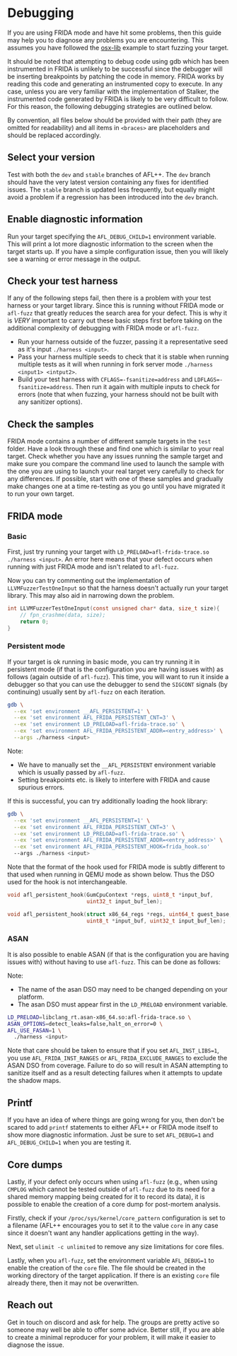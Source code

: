 # Debugging

If you are using FRIDA mode and have hit some problems, then this guide may help
you to diagnose any problems you are encountering. This assumes you have
followed the [osx-lib](test/osx-lib) example to start fuzzing your target.

It should be noted that attempting to debug code using gdb which has been
instrumented in FRIDA is unlikely to be successful since the debugger will be
inserting breakpoints by patching the code in memory. FRIDA works by reading
this code and generating an instrumented copy to execute. In any case, unless
you are very familiar with the implementation of Stalker, the instrumented code
generated by FRIDA is likely to be very difficult to follow. For this reason,
the following debugging strategies are outlined below.

By convention, all files below should be provided with their path (they are
omitted for readability) and all items in `<braces>` are placeholders and should
be replaced accordingly.

## Select your version

Test with both the `dev` and `stable` branches of AFL++. The `dev` branch should
have the very latest version containing any fixes for identified issues. The
`stable` branch is updated less frequently, but equally might avoid a problem if
a regression has been introduced into the `dev` branch.

## Enable diagnostic information

Run your target specifying the `AFL_DEBUG_CHILD=1` environment variable. This
will print a lot more diagnostic information to the screen when the target
starts up. If you have a simple configuration issue, then you will likely see a
warning or error message in the output.

## Check your test harness

If any of the following steps fail, then there is a problem with your test
harness or your target library. Since this is running without FRIDA mode or
`afl-fuzz` that greatly reduces the search area for your defect. This is why it
is *VERY* important to carry out these basic steps first before taking on the
additional complexity of debugging with FRIDA mode or `afl-fuzz`.

- Run your harness outside of the fuzzer, passing it a representative seed as
  it's input `./harness <input>`.
- Pass your harness multiple seeds to check that it is stable when running
  multiple tests as it will when running in fork server mode `./harness <input1>
  <intput2>`.
- Build your test harness with `CFLAGS=-fsanitize=address` and
  `LDFLAGS=-fsanitize=address`. Then run it again with multiple inputs to check
  for errors (note that when fuzzing, your harness should not be built with any
  sanitizer options).

## Check the samples

FRIDA mode contains a number of different sample targets in the `test` folder.
Have a look through these and find one which is similar to your real target.
Check whether you have any issues running the sample target and make sure you
compare the command line used to launch the sample with the one you are using to
launch your real target very carefully to check for any differences. If
possible, start with one of these samples and gradually make changes one at a
time re-testing as you go until you have migrated it to run your own target.

## FRIDA mode

### Basic

First, just try running your target with `LD_PRELOAD=afl-frida-trace.so
 ./harness <input>`. An error here means that your defect occurs when running
 with just FRIDA mode and isn't related to `afl-fuzz`.

Now you can try commenting out the implementation of `LLVMFuzzerTestOneInput` so
that the harness doesn't actually run your target library. This may also aid in
narrowing down the problem.

```c
int LLVMFuzzerTestOneInput(const unsigned char* data, size_t size){
    // fpn_crashme(data, size);
    return 0;
}
```

### Persistent mode

If your target is ok running in basic mode, you can try running it in persistent
mode (if that is the configuration you are having issues with) as follows (again
outside of `afl-fuzz`). This time, you will want to run it inside a debugger so
that you can use the debugger to send the `SIGCONT` signals (by continuing)
usually sent by `afl-fuzz` on each iteration.

```bash
gdb \
  --ex 'set environment __AFL_PERSISTENT=1' \
  --ex 'set environment AFL_FRIDA_PERSISTENT_CNT=3' \
  --ex 'set environment LD_PRELOAD=afl-frida-trace.so' \
  --ex 'set environment AFL_FRIDA_PERSISTENT_ADDR=<entry_address>' \
  --args ./harness <input>
```

Note:
- We have to manually set the `__AFL_PERSISTENT` environment variable which is
  usually passed by `afl-fuzz`.
- Setting breakpoints etc. is likely to interfere with FRIDA and cause spurious
  errors.

If this is successful, you can try additionally loading the hook library:

```bash
gdb \
  --ex 'set environment __AFL_PERSISTENT=1' \
  --ex 'set environment AFL_FRIDA_PERSISTENT_CNT=3' \
  --ex 'set environment LD_PRELOAD=afl-frida-trace.so' \
  --ex 'set environment AFL_FRIDA_PERSISTENT_ADDR=<entry_address>' \
  --ex 'set environment AFL_FRIDA_PERSISTENT_HOOK=frida_hook.so'
  --args ./harness <input>
```

Note that the format of the hook used for FRIDA mode is subtly different to that
used when running in QEMU mode as shown below. Thus the DSO used for the hook is
not interchangeable.

```c
void afl_persistent_hook(GumCpuContext *regs, uint8_t *input_buf,
                         uint32_t input_buf_len);

void afl_persistent_hook(struct x86_64_regs *regs, uint64_t guest_base,
                         uint8_t *input_buf, uint32_t input_buf_len);
```

### ASAN

It is also possible to enable ASAN (if that is the configuration you are having
issues with) without having to use `afl-fuzz`. This can be done as follows:

Note:
- The name of the asan DSO may need to be changed depending on your platform.
- The asan DSO must appear first in the `LD_PRELOAD` environment variable.

```bash
LD_PRELOAD=libclang_rt.asan-x86_64.so:afl-frida-trace.so \
ASAN_OPTIONS=detect_leaks=false,halt_on_error=0 \
AFL_USE_FASAN=1 \
  ./harness <input>
```

Note that care should be taken to ensure that if you set `AFL_INST_LIBS=1`, you
use `AFL_FRIDA_INST_RANGES` or `AFL_FRIDA_EXCLUDE_RANGES` to exclude the ASAN
DSO from coverage. Failure to do so will result in ASAN attempting to sanitize
itself and as a result detecting failures when it attempts to update the shadow
maps.

## Printf

If you have an idea of where things are going wrong for you, then don't be
scared to add `printf` statements to either AFL++ or FRIDA mode itself to show
more diagnostic information. Just be sure to set `AFL_DEBUG=1` and
`AFL_DEBUG_CHILD=1` when you are testing it.

## Core dumps

Lastly, if your defect only occurs when using `afl-fuzz` (e.g., when using
`CMPLOG` which cannot be tested outside of `afl-fuzz` due to its need for a
shared memory mapping being created for it to record its data), it is possible
to enable the creation of a core dump for post-mortem analysis.

Firstly, check if your `/proc/sys/kernel/core_pattern` configuration is set to a
filename (AFL++ encourages you to set it to the value `core` in any case since
it doesn't want any handler applications getting in the way).

Next, set `ulimit -c unlimited` to remove any size limitations for core files.

Lastly, when you `afl-fuzz`, set the environment variable `AFL_DEBUG=1` to
enable the creation of the `core` file. The file should be created in the
working directory of the target application. If there is an existing `core` file
already there, then it may not be overwritten.

## Reach out

Get in touch on discord and ask for help. The groups are pretty active so
someone may well be able to offer some advice. Better still, if you are able to
create a minimal reproducer for your problem, it will make it easier to diagnose
the issue.